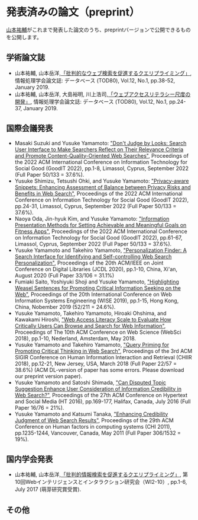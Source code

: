 # 発表済みの論文（preprint）
[山本祐輔](http://hontolab.org/)がこれまで発表した論文のうち、preprintバージョンで公開できるものを公開します。


## 学術論文誌
- 山本祐輔, 山本岳洋,[「批判的なウェブ検索を促進するクエリプライミング」](https://github.com/hontolab/preprint-paper/raw/master/content/TOD80-1.pdf), 情報処理学会論文誌: データベース (TOD80), Vol.12, No.1, pp.38-52, January 2019.
- 山本祐輔, 山本岳洋, 大島裕明, 川上浩司,[「ウェブアクセスリテラシー尺度の開発」](https://github.com/hontolab/preprint-paper/raw/master/content/TOD80-2.pdf), 情報処理学会論文誌: データベース (TOD80), Vol.12, No.1, pp.24-37, January 2019.

## 国際会議発表
- Masaki Suzuki and Yusuke Yamamoto: ["Don't Judge by Looks: Search User Interface to Make Searchers Reflect on Their Relevance Criteria and Promote Content-Quality-Oriented Web Searches"](https://github.com/hontolab/preprint-paper/raw/master/content/GoodIT2022-Suzuki.pdf), Proceedings of the 2022 ACM International Conference on Information Technology for Social Good (GoodIT 2022), pp.1-8, Limassol, Cyprus, September 2022 (Full Paper 50/133 = 37.6%).
- Yusuke Shimizu, Tetsushi Ohki, and Yusuke Yamamoto: ["Privacy-aware Snippets: Enhancing Assessment of Balance between Privacy Risks and Benefits in Web Search"](https://github.com/hontolab/preprint-paper/raw/master/content/GoodIT2022-Shimizu.pdf), Proceedings of the 2022 ACM International Conference on Information Technology for Social Good (GoodIT 2022), pp.24-31, Limassol, Cyprus, September 2022 (Full Paper 50/133 = 37.6%).
- Naoya Oda, Jin-hyuk Kim, and Yusuke Yamamoto: ["Information Presentation Methods for Setting Achievable and Meaningful Goals on Fitness Apps"](https://github.com/hontolab/preprint-paper/raw/master/content/GoodIT2022-Oda.pdf), Proceedings of the 2022 ACM International Conference on Information Technology for Social Good (GoodIT 2022), pp.61-67, Limassol, Cyprus, September 2022 (Full Paper 50/133 = 37.6%).
- Yusuke Yamamoto and Takehiro Yamamoto, ["Personalization Finder: A Search Interface for Identifying and Self-controlling Web Search Personalization"](https://github.com/hontolab/preprint-paper/raw/master/content/JCDL2020.pdf), Proceedings of the 20th ACM/IEEE on Joint Conference on Digital Libraries (JCDL 2020), pp.1-10, China, Xi'an, August 2020 (Full Paper 33/106 = 31.1%) 
- Fumiaki Saito, Yoshiyuki Shoji and Yusuke Yamamoto, ["Highlighting Weasel Sentences for Promoting Critical Information Seeking on the Web"](https://github.com/hontolab/preprint-paper/raw/master/content/wise2019.pdf), Proceedings of the 20th International Conference on Web Information Systems Engineering (WISE 2019), pp.1-15, Hong Kong, China, Nobember 2019 (52/211 = 24.6%).
- Yusuke Yamamoto, Takehiro Yamamoto, Hiroaki Ohshima, and Kawakami Hiroshi, ["Web Access Literacy Scale to Evaluate How Critically Users Can Browse and Search for Web Information"](https://github.com/hontolab/preprint-paper/raw/master/content/websci2018.pdf), Proceedings of The 10th ACM Conference on Web Science (WebSci 2018), pp.1-10, Nederland, Amsterdam, May 2018.
- Yusuke Yamamoto and Takehiro Yamamoto, ["Query Priming for Promoting Critical Thinking in Web Search"](https://github.com/hontolab/preprint-paper/raw/master/content/chiir2018.pdf), Proceedings of the 3rd ACM SIGIR Conference on Human Information Interaction and Retrieval (CHIIR 2018), pp.12-21, New Jersey, USA, March 2018 (Full Paper 22/57 = 38.6%) (ACM DL-version of paper has some errors. Please download our preprint version paper).
- Yusuke Yamamoto and Satoshi Shimada, ["Can Disputed Topic Suggestion Enhance User Consideration of Information Credibility in Web Search?"](https://github.com/hontolab/postprint-paper/raw/master/content/ht2016.pdf), Proceedings of the 27th ACM Conference on Hypertext and Social Media (HT 2016), pp.169-177, Halifax, Canada, July 2016 (Full Paper 16/76 = 21%).
- Yusuke Yamamoto and Katsumi Tanaka, ["Enhancing Credibility Judgment of Web Search Results"](https://github.com/hontolab/postprint-paper/raw/master/content/chi2011.pdf), Proceedings of the 29th ACM Conference on Human factors in computing systems (CHI 2011), pp.1235-1244, Vancouver, Canada, May 2011 (Full Paper 306/1532 = 19%).

## 国内学会発表
- 山本祐輔, 山本岳洋,[「批判的情報検索を促進するクエリプライミング」](https://github.com/hontolab/postprint-paper/raw/master/content/WI2-2017-No-10.pdf), 第10回Webインテリジェンスとインタラクション研究会（WI2-10）, pp.1-6, July 2017 (萌芽研究賞受賞).


## その他
